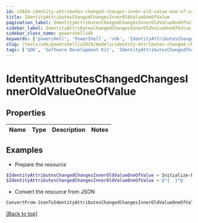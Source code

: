 ```yaml
---
id: v2024-identity-attributes-changed-changes-inner-old-value-one-of-value
title: IdentityAttributesChangedChangesInnerOldValueOneOfValue
pagination_label: IdentityAttributesChangedChangesInnerOldValueOneOfValue
sidebar_label: IdentityAttributesChangedChangesInnerOldValueOneOfValue
sidebar_class_name: powershellsdk
keywords: ['powershell', 'PowerShell', 'sdk', 'IdentityAttributesChangedChangesInnerOldValueOneOfValue', 'V2024IdentityAttributesChangedChangesInnerOldValueOneOfValue'] 
slug: /tools/sdk/powershell/v2024/models/identity-attributes-changed-changes-inner-old-value-one-of-value
tags: ['SDK', 'Software Development Kit', 'IdentityAttributesChangedChangesInnerOldValueOneOfValue', 'V2024IdentityAttributesChangedChangesInnerOldValueOneOfValue']
---
```



# IdentityAttributesChangedChangesInnerOldValueOneOfValue

## Properties

Name | Type | Description | Notes
------------ | ------------- | ------------- | -------------

## Examples

- Prepare the resource
```powershell
$IdentityAttributesChangedChangesInnerOldValueOneOfValue = Initialize-PSSailpoint.V2024IdentityAttributesChangedChangesInnerOldValueOneOfValue 
$IdentityAttributesChangedChangesInnerOldValueOneOfValue = @"{  }"@
```

- Convert the resource from JSON
```powershell
ConvertFrom-JsonToIdentityAttributesChangedChangesInnerOldValueOneOfValue -Json $IdentityAttributesChangedChangesInnerOldValueOneOfValue
```


[[Back to top]](#) 

